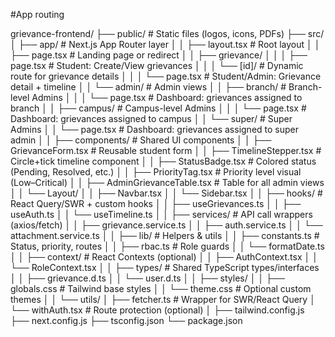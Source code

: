 #App routing

grievance-frontend/
├── public/                             # Static files (logos, icons, PDFs)
├── src/
│   ├── app/                            # Next.js App Router layer
│   │   ├── layout.tsx                  # Root layout
│   │   ├── page.tsx                    # Landing page or redirect
│   │   ├── grievance/
│   │   │   ├── page.tsx                # Student: Create/View grievances
│   │   │   └── [id]/                   # Dynamic route for grievance details
│   │   │       └── page.tsx            # Student/Admin: Grievance detail + timeline
│   │   └── admin/                      # Admin views
│   │       ├── branch/                 # Branch-level Admins
│   │       │   └── page.tsx            # Dashboard: grievances assigned to branch
│   │       ├── campus/                 # Campus-level Admins
│   │       │   └── page.tsx            # Dashboard: grievances assigned to campus
│   │       └── super/                  # Super Admins
│   │           └── page.tsx            # Dashboard: grievances assigned to super admin
│
│   ├── components/                     # Shared UI components
│   │   ├── GrievanceForm.tsx           # Reusable student form
│   │   ├── TimelineStepper.tsx         # Circle+tick timeline component
│   │   ├── StatusBadge.tsx             # Colored status (Pending, Resolved, etc.)
│   │   ├── PriorityTag.tsx             # Priority level visual (Low–Critical)
│   │   ├── AdminGrievanceTable.tsx     # Table for all admin views
│   │   └── Layout/
│   │       ├── Navbar.tsx
│   │       └── Sidebar.tsx
│
│   ├── hooks/                          # React Query/SWR + custom hooks
│   │   ├── useGrievances.ts
│   │   ├── useAuth.ts
│   │   └── useTimeline.ts
│
│   ├── services/                       # API call wrappers (axios/fetch)
│   │   ├── grievance.service.ts
│   │   ├── auth.service.ts
│   │   └── attachment.service.ts
│
│   ├── lib/                            # Helpers & utils
│   │   ├── constants.ts                # Status, priority, routes
│   │   ├── rbac.ts                     # Role guards
│   │   └── formatDate.ts
│
│   ├── context/                        # React Contexts (optional)
│   │   ├── AuthContext.tsx
│   │   └── RoleContext.tsx
│
│   ├── types/                          # Shared TypeScript types/interfaces
│   │   ├── grievance.d.ts
│   │   └── user.d.ts
│
│   ├── styles/
│   │   ├── globals.css                 # Tailwind base styles
│   │   └── theme.css                   # Optional custom themes
│
│   └── utils/
│       ├── fetcher.ts                  # Wrapper for SWR/React Query
│       └── withAuth.tsx                # Route protection (optional)
│
├── tailwind.config.js
├── next.config.js
├── tsconfig.json
└── package.json
